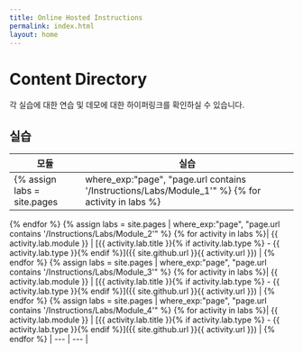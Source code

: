 ```yaml
---
title: Online Hosted Instructions
permalink: index.html
layout: home
---
```


# Content Directory

각 실습에 대한 연습 및 데모에 대한 하이퍼링크를 확인하실 수 있습니다.

## 실습

| 모듈 | 실습 |
| --- | --- | 
{% assign labs = site.pages | where_exp:"page", "page.url contains '/Instructions/Labs/Module_1'" %} {% for activity in labs  %}| {{ activity.lab.module }} | [{{ activity.lab.title }}{% if activity.lab.type %} - {{ activity.lab.type }}{% endif %}]({{ site.github.url }}{{ activity.url }}) |
{% endfor %}
{% assign labs = site.pages | where_exp:"page", "page.url contains '/Instructions/Labs/Module_2'" %} {% for activity in labs  %}| {{ activity.lab.module }} | [{{ activity.lab.title }}{% if activity.lab.type %} - {{ activity.lab.type }}{% endif %}]({{ site.github.url }}{{ activity.url }}) |
{% endfor %}
{% assign labs = site.pages | where_exp:"page", "page.url contains '/Instructions/Labs/Module_3'" %} {% for activity in labs  %}| {{ activity.lab.module }} | [{{ activity.lab.title }}{% if activity.lab.type %} - {{ activity.lab.type }}{% endif %}]({{ site.github.url }}{{ activity.url }}) |
{% endfor %}
{% assign labs = site.pages | where_exp:"page", "page.url contains '/Instructions/Labs/Module_4'" %} {% for activity in labs  %}| {{ activity.lab.module }} | [{{ activity.lab.title }}{% if activity.lab.type %} - {{ activity.lab.type }}{% endif %}]({{ site.github.url }}{{ activity.url }}) |
{% endfor %}
| --- | --- |
